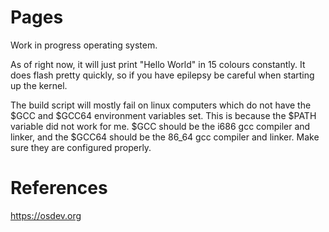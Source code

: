 # Pages
Work in progress operating system.

As of right now, it will just print "Hello World" in 15 colours constantly. It does flash pretty quickly, so if you have epilepsy be careful when starting up the kernel. 

The build script will mostly fail on linux computers which do not have the $GCC and $GCC64 environment variables set. This is because the $PATH variable did not work for me. $GCC should be the i686 gcc compiler and linker, and the $GCC64 should be the 86_64 gcc compiler and linker. Make sure they are configured properly.

# References
https://osdev.org
